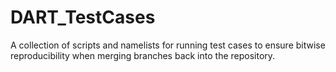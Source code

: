 # DART_TestCases

A collection of scripts and namelists for running test cases to ensure bitwise 
reproducibility when merging branches back into the repository.
